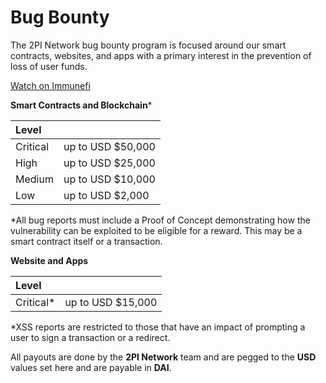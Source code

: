 # Bug Bounty

The 2PI Network bug bounty program is focused around our smart contracts, websites, and apps with a primary interest in the prevention of loss of user funds.

[Watch on Immunefi](https://immunefi.com/bounty/2pi/)

**Smart Contracts and Blockchain**\*

| Level |  |
| :--- | :--- |
| Critical | up to USD $50,000 |
| High | up to USD $25,000 |
| Medium | up to USD $10,000 |
| Low | up to USD $2,000 |

\*All bug reports must include a Proof of Concept demonstrating how the vulnerability can be exploited to be eligible for a reward. This may be a smart contract itself or a transaction.

**Website and Apps**

| Level |  |
| :--- | :--- |
| Critical\* | up to USD $15,000 |

\*XSS reports are restricted to those that have an impact of prompting a user to sign a transaction or a redirect.

All payouts are done by the **2PI Network** team and are pegged to the **USD** values set here and are payable in **DAI**.

